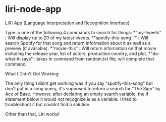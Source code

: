 # liri-node-app

LIRI App (Language Interpretation and Recognition Interface)

Type in one of the following 4 commands to search for things:
*"my-tweets" : Will display up to 20 of my latest tweets.
*"spotify-this-song '<song name>'" : Will search Spotify for that song and return information about it as well as a preview (if available).
*"movie-this" : Will return information on that movie including the release year, list of actors, production country, and plot.
*"do-what-it-says" : takes in command from random.txt file, will complete that command.


What I Didn't Get Working:

The only thing I didnt get working was if you say "spotify-this-song" but don't put in a song query, it's supposed to return a search for "The Sign" by Ace of Base. However, after declaring an empty search variable, the if statement below it would not recognize is as a variable. I tried to troubleshoot it but couldnt find a solution. 

Other than that, Liri works!